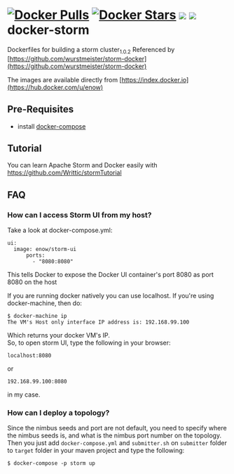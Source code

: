 [![Docker Pulls](https://img.shields.io/docker/pulls/enow/storm.svg)](https://hub.docker.com/r/enow/storm/) [![Docker Stars](https://img.shields.io/docker/stars/enow/storm.svg)](https://hub.docker.com/r/enow/storm/)
[![](https://images.microbadger.com/badges/image/enow/storm.svg)](https://hub.docker.com/r/enow/storm/) [![](https://images.microbadger.com/badges/version/enow/storm.svg)](https://hub.docker.com/r/enow/storm/)
docker-storm
============

Dockerfiles for building a storm cluster<sub>1.0.2</sub> Referenced by [https://github.com/wurstmeister/storm-docker](https://github.com/wurstmeister/storm-docker)

The images are available directly from [https://index.docker.io](https://hub.docker.com/u/enow)

## Pre-Requisites

- install [docker-compose](http://docs.docker.com/compose/install/)

## Tutorial

You can learn Apache Storm and Docker easily with https://github.com/Writtic/stormTutorial

## FAQ
### How can I access Storm UI from my host?
Take a look at docker-compose.yml:

    ui:
      image: enow/storm-ui
	      ports:
	        - "8080:8080"

This tells Docker to expose the Docker UI container's port 8080 as port 8080 on the host<br/>

If you are running docker natively you can use localhost. If you're using docker-machine, then do:

    $ docker-machine ip
    The VM's Host only interface IP address is: 192.168.99.100

Which returns your docker VM's IP.<br/>
So, to open storm UI, type the following in your browser:

    localhost:8080

or

    192.168.99.100:8080

in my case.

### How can I deploy a topology?
Since the nimbus seeds and port are not default, you need to specify where the nimbus seeds is, and what is the nimbus port number on the topology. Then you just add `docker-compose.yml` and `submitter.sh` on `submitter` folder to `target` folder in your maven project and type the following:

    $ docker-compose -p storm up
